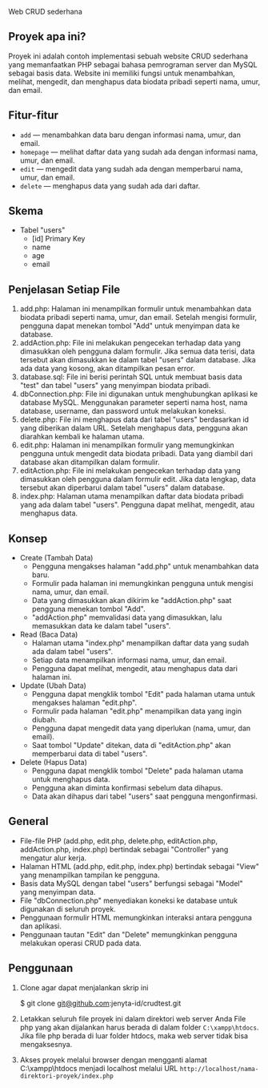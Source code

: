 Web CRUD sederhana

## Proyek apa ini?
Proyek ini adalah contoh implementasi sebuah website CRUD sederhana yang memanfaatkan PHP sebagai bahasa pemrograman server dan MySQL sebagai basis data. Website ini memiliki fungsi untuk menambahkan, melihat, mengedit, dan menghapus data biodata pribadi seperti nama, umur, dan email.

## Fitur-fitur
- `add` &mdash; menambahkan data baru dengan informasi nama, umur, dan email.
- `homepage` &mdash; melihat daftar data yang sudah ada dengan informasi nama, umur, dan email.
- `edit` &mdash; mengedit data yang sudah ada dengan memperbarui nama, umur, dan email.
- `delete` &mdash; menghapus data yang sudah ada dari daftar.

## Skema
- Tabel "users"
  - [id] Primary Key
  - name
  - age
  - email

## Penjelasan Setiap File
1. add.php: Halaman ini menampilkan formulir untuk menambahkan data biodata pribadi seperti nama, umur, dan email. Setelah mengisi formulir, pengguna dapat menekan tombol "Add" untuk menyimpan data ke database.
1. addAction.php: File ini melakukan pengecekan terhadap data yang dimasukkan oleh pengguna dalam formulir. Jika semua data terisi, data tersebut akan dimasukkan ke dalam tabel "users" dalam database. Jika ada data yang kosong, akan ditampilkan pesan error.
1. database.sql: File ini berisi perintah SQL untuk membuat basis data "test" dan tabel "users" yang menyimpan biodata pribadi.
1. dbConnection.php: File ini digunakan untuk menghubungkan aplikasi ke database MySQL. Menggunakan parameter seperti nama host, nama database, username, dan password untuk melakukan koneksi.
1. delete.php: File ini menghapus data dari tabel "users" berdasarkan id yang diberikan dalam URL. Setelah menghapus data, pengguna akan diarahkan kembali ke halaman utama.
1. edit.php: Halaman ini menampilkan formulir yang memungkinkan pengguna untuk mengedit data biodata pribadi. Data yang diambil dari database akan ditampilkan dalam formulir.
1. editAction.php: File ini melakukan pengecekan terhadap data yang dimasukkan oleh pengguna dalam formulir edit. Jika data lengkap, data tersebut akan diperbarui dalam tabel "users" dalam database.
1. index.php: Halaman utama menampilkan daftar data biodata pribadi yang ada dalam tabel "users". Pengguna dapat melihat, mengedit, atau menghapus data.

## Konsep
- Create (Tambah Data)
  - Pengguna mengakses halaman "add.php" untuk menambahkan data baru.
  - Formulir pada halaman ini memungkinkan pengguna untuk mengisi nama, umur, dan email.
  - Data yang dimasukkan akan dikirim ke "addAction.php" saat pengguna menekan tombol "Add".
  - "addAction.php" memvalidasi data yang dimasukkan, lalu memasukkan data ke dalam tabel "users".
- Read (Baca Data)
  - Halaman utama "index.php" menampilkan daftar data yang sudah ada dalam tabel "users".
  - Setiap data menampilkan informasi nama, umur, dan email.
  - Pengguna dapat melihat, mengedit, atau menghapus data dari halaman ini.
- Update (Ubah Data)
  - Pengguna dapat mengklik tombol "Edit" pada halaman utama untuk mengakses halaman "edit.php".
  - Formulir pada halaman "edit.php" menampilkan data yang ingin diubah.
  - Pengguna dapat mengedit data yang diperlukan (nama, umur, dan email).
  - Saat tombol "Update" ditekan, data di "editAction.php" akan memperbarui data di tabel "users".
- Delete (Hapus Data)
  - Pengguna dapat mengklik tombol "Delete" pada halaman utama untuk menghapus data.
  - Pengguna akan diminta konfirmasi sebelum data dihapus.
  - Data akan dihapus dari tabel "users" saat pengguna mengonfirmasi.

## General
- File-file PHP (add.php, edit.php, delete.php, editAction.php, addAction.php, index.php) bertindak sebagai "Controller" yang mengatur alur kerja.
- Halaman HTML (add.php, edit.php, index.php) bertindak sebagai "View" yang menampilkan tampilan ke pengguna.
- Basis data MySQL dengan tabel "users" berfungsi sebagai "Model" yang menyimpan data.
- File "dbConnection.php" menyediakan koneksi ke database untuk digunakan di seluruh proyek.
- Penggunaan formulir HTML memungkinkan interaksi antara pengguna dan aplikasi.
- Penggunaan tautan "Edit" dan "Delete" memungkinkan pengguna melakukan operasi CRUD pada data.

## Penggunaan
1. Clone agar dapat menjalankan skrip ini
   
	$ git clone git@github.com:jenyta-id/crudtest.git
 
1. Letakkan seluruh file proyek ini dalam direktori web server Anda
	File php yang akan dijalankan harus berada di dalam folder `C:\xampp\htdocs`. Jika file php berada di luar folder htdocs, maka web server tidak bisa mengaksesnya.
1. Akses proyek melalui browser dengan mengganti alamat C:\xampp\htdocs menjadi localhost melalui URL
	```http://localhost/nama-direktori-proyek/index.php```

